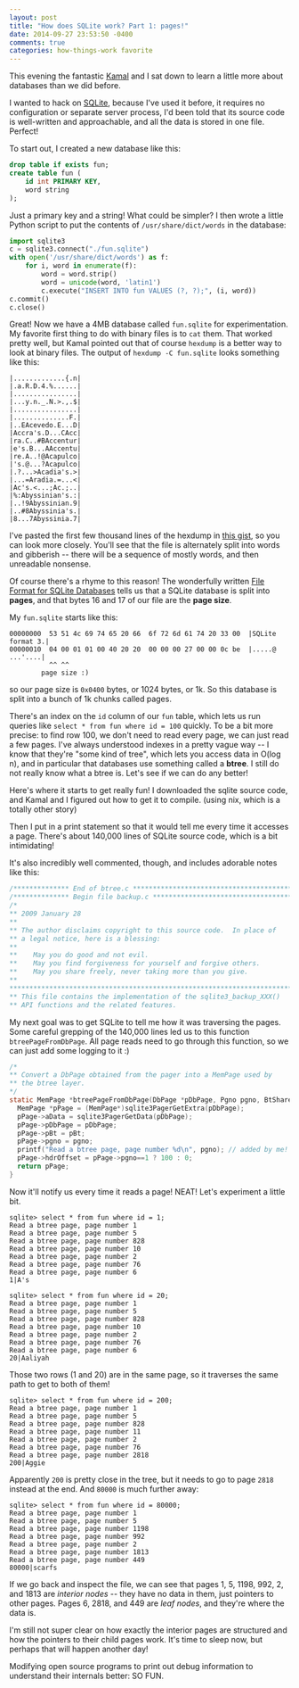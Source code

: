 ```yaml
---
layout: post
title: "How does SQLite work? Part 1: pages!"
date: 2014-09-27 23:53:50 -0400
comments: true
categories: how-things-work favorite
---
```


This evening the fantastic [Kamal](https://twitter.com/kamalmarhubi)
and I sat down to learn a little more about databases than we did
before.

I wanted to hack on [SQLite](https://www.sqlite.org/), because I've
used it before, it requires no configuration or separate server
process, I'd been told that its source code is well-written and
approachable, and all the data is stored in one file. Perfect!

<!-- more -->
To start out, I created a new database like this:

```sql
drop table if exists fun;
create table fun (
    id int PRIMARY KEY,
    word string
);
```

Just a primary key and a string! What could be simpler? I then wrote a
little Python script to put the contents of `/usr/share/dict/words` in
the database:

```python
import sqlite3
c = sqlite3.connect("./fun.sqlite")
with open('/usr/share/dict/words') as f:
    for i, word in enumerate(f):
        word = word.strip()
        word = unicode(word, 'latin1')
        c.execute("INSERT INTO fun VALUES (?, ?);", (i, word))
c.commit()
c.close()
```

Great! Now we have a 4MB database called `fun.sqlite` for
experimentation. My favorite first thing to do with binary files is to
`cat` them. That worked pretty well, but Kamal pointed out that of
course `hexdump` is a better way to look at binary files. The output
of `hexdump -C fun.sqlite` looks something like this:

```
|.............{.n|
|.a.R.D.4.%......|
|................|
|...y.n._.N.>.,.$|
|................|
|..............F.|
|..EAcevedo.E...D|
|Accra's.D...CAcc|
|ra.C..#BAccentur|
|e's.B...AAccentu|
|re.A..!@Acapulco|
|'s.@...?Acapulco|
|.?...>Acadia's.>|
|...=Aradia.=...<|
|Ac's.<...;Ac.;..|
|%:Abyssinian's.:|
|..!9Abyssinian.9|
|..#8Abyssinia's.|
|8...7Abyssinia.7|
```

I've pasted the first few thousand lines of the hexdump in
[this gist](https://gist.github.com/jvns/d21876d1388343c3a4a3), so you
can look more closely. You'll see that the file is alternately split
into words and gibberish -- there will be a sequence of mostly words,
and then unreadable nonsense.

Of course there's a rhyme to this reason! The wonderfully written
[File Format for SQLite Databases](https://www.sqlite.org/fileformat2.html)
tells us that a SQLite database is split into **pages**, and that
bytes 16 and 17 of our file are the **page size**.

My `fun.sqlite` starts like this:

```
00000000  53 51 4c 69 74 65 20 66  6f 72 6d 61 74 20 33 00  |SQLite format 3.|
00000010  04 00 01 01 00 40 20 20  00 00 00 27 00 00 0c be  |.....@  ...'....|
          ^^ ^^
        page size :)
```

so our page size is `0x0400` bytes, or 1024 bytes, or 1k. So this
database is split into a bunch of 1k chunks called pages.

There's an index on the `id` column of our `fun` table, which lets us
run queries like `select * from fun where id = 100` quickly. To be a
bit more precise: to find row 100, we don't need to read every page,
we can just read a few pages. I've always understood indexes in a
pretty vague way -- I know that they're "some kind of tree", which
lets you access data in O(log n), and in particular that databases use
something called a **btree**. I still do not really know what a btree
is. Let's see if we can do any better!

Here's where it starts to get really fun! I downloaded the sqlite
source code, and Kamal and I figured out how to get it to compile.
(using nix, which is a totally other story)

Then I put in a print statement so that it would tell me every time it
accesses a page. There's about 140,000 lines of SQLite source code,
which is a bit intimidating!


It's also incredibly well commented, though, and includes adorable
notes like this:

```c
/************** End of btree.c ***********************************************/
/************** Begin file backup.c ******************************************/
/*
** 2009 January 28
**
** The author disclaims copyright to this source code.  In place of
** a legal notice, here is a blessing:                                                                                                                                                   
**
**    May you do good and not evil.
**    May you find forgiveness for yourself and forgive others.
**    May you share freely, never taking more than you give.
**
*************************************************************************
** This file contains the implementation of the sqlite3_backup_XXX()
** API functions and the related features.
```

My next goal was to get SQLite to tell me how it was traversing the
pages. Some careful grepping of the 140,000 lines led us to this
function `btreePageFromDbPage`. All page reads need to go through this
function, so we can just add some logging to it :)

```c
/*
** Convert a DbPage obtained from the pager into a MemPage used by
** the btree layer.
*/
static MemPage *btreePageFromDbPage(DbPage *pDbPage, Pgno pgno, BtShared *pBt){
  MemPage *pPage = (MemPage*)sqlite3PagerGetExtra(pDbPage);
  pPage->aData = sqlite3PagerGetData(pDbPage);
  pPage->pDbPage = pDbPage;
  pPage->pBt = pBt;
  pPage->pgno = pgno;
  printf("Read a btree page, page number %d\n", pgno); // added by me!
  pPage->hdrOffset = pPage->pgno==1 ? 100 : 0;
  return pPage;
}
```

Now it'll notify us every time it reads a page! NEAT! Let's experiment
a little bit.

```
sqlite> select * from fun where id = 1;
Read a btree page, page number 1
Read a btree page, page number 5
Read a btree page, page number 828
Read a btree page, page number 10
Read a btree page, page number 2
Read a btree page, page number 76
Read a btree page, page number 6
1|A's

sqlite> select * from fun where id = 20;
Read a btree page, page number 1
Read a btree page, page number 5
Read a btree page, page number 828
Read a btree page, page number 10
Read a btree page, page number 2
Read a btree page, page number 76
Read a btree page, page number 6
20|Aaliyah
```

Those two rows (1 and 20) are in the same page, so it traverses the
same path to get to both of them!

```
sqlite> select * from fun where id = 200;
Read a btree page, page number 1
Read a btree page, page number 5
Read a btree page, page number 828
Read a btree page, page number 11
Read a btree page, page number 2
Read a btree page, page number 76
Read a btree page, page number 2818
200|Aggie
```

Apparently `200` is pretty close in the tree, but it needs to go to
page `2818` instead at the end. And `80000` is much further away:

```
sqlite> select * from fun where id = 80000;
Read a btree page, page number 1
Read a btree page, page number 5
Read a btree page, page number 1198
Read a btree page, page number 992
Read a btree page, page number 2
Read a btree page, page number 1813
Read a btree page, page number 449
80000|scarfs
```

If we go back and inspect the file, we can see that pages 1, 5, 1198,
992, 2, and 1813 are *interior nodes* -- they have no data in them,
just pointers to other pages. Pages 6, 2818, and 449 are *leaf nodes*,
and they're where the data is.

I'm still not super clear on how exactly the interior pages are
structured and how the pointers to their child pages work. It's time
to sleep now, but perhaps that will happen another day!

Modifying open source programs to print out debug information to
understand their internals better: SO FUN.
